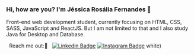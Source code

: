 ### Hi, how are you? I'm Jéssica Rosália Fernandes 👋

Front-end web development student, currently focusing on HTML, CSS, SASS, JavaScript and ReactJS.
But I am not limited to that and I also study Java for Desktop and Database.


&nbsp;
Reach me out:📱 &nbsp;
[![Linkedin Badge](https://img.shields.io/badge/linkedin-%230077B5.svg?&style=for-the-badge&logo=linkedin&logoColor=white)](https://www.linkedin.com/in/rosalia-fernandes-310899133/)
[![Instagram Badge](https://img.shields.io/badge/instagram-%23E4405F.svg?&style=for-the-badge&logo=instagram&logoColor=whitee)](https://www.instagram.com/rosalia_fernandes01/)
white)

